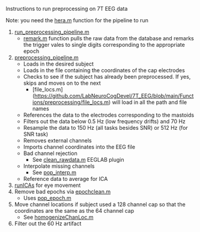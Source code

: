 Instructions to run preprocessing on 7T EEG data

Note: you need the [hera.m](https://github.com/LabNeuroCogDevel/7T_EEG/blob/main/Functions/hera.m) function for the pipeline to run

1. [run_preprocessing_pipeline.m](https://github.com/LabNeuroCogDevel/7T_EEG/blob/main/Functions/preprocessing/run_preprocessing_pipeline.m)
   - [remark.m](https://github.com/LabNeuroCogDevel/7T_EEG/blob/main/Functions/preprocessing/remark.m) function pulls the raw data from the database and remarks the trigger vales to single digits corresponding to the appropriate epoch
2. [preprocessing_pipeline.m](https://github.com/LabNeuroCogDevel/7T_EEG/blob/main/Functions/preprocessing/preprocessing_pipeline.m)
    - Loads in the desired subject
    - Loads in the file containing the coordinates of the cap electrodes
    - Checks to see if the subject has already been preprocessed. If yes, skips and moves on to the next
      - [file_locs.m] (https://github.com/LabNeuroCogDevel/7T_EEG/blob/main/Functions/preprocessing/file_locs.m) will load in all the path and file names 
    - References the data to the electrodes corresponding to the mastoids
    - Filters out the data below 0.5 Hz (low frequency drifts) and 70 Hz
    - Resample the data to 150 Hz (all tasks besides SNR) or 512 Hz (for SNR task)
    - Removes external channels 
    - Imports channel coordinates into the EEG file
    - Bad channel rejection
      - See [clean_rawdata.m](https://github.com/sccn/clean_rawdata) EEGLAB plugin
   - Interpolate missing channels
      - See [pop_interp.m](https://github.com/INCF/p3-validator/blob/master/trunk/lib/eeglab9_0_4_5s/functions/popfunc/pop_interp.m)
   - Reference data to average for ICA
3. [runICAs](https://github.com/LabNeuroCogDevel/7T_EEG/blob/main/Functions/preprocessing/runICAs.m) for eye movement
4. Remove bad epochs via [epochclean.m](https://github.com/LabNeuroCogDevel/7T_EEG/blob/main/Functions/preprocessing/epochlean.m)
   - Uses [pop_epoch.m](https://github.com/sccn/eeglab/blob/develop/functions/popfunc/pop_epoch.m)
5. Move channel locations if subject used a 128 channel cap so that the coordinates are the same as the 64 channel cap
   - See [homogenizeChanLoc.m](https://github.com/LabNeuroCogDevel/7T_EEG/blob/main/Functions/preprocessing/homogenizeChanLoc.m)
6. Filter out the 60 Hz artifact 
